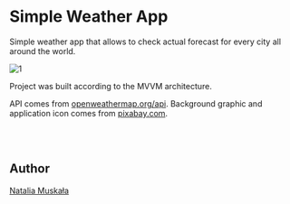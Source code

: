 # Simple Weather App

Simple weather app that allows to check actual forecast for every city all around the world.

![1](https://github.com/natalia-mus/SimpleWeatherApp/assets/56269299/f96cab61-4060-439e-b81f-ca0cc1c34db1)

Project was built according to the MVVM architecture. 

API comes from [openweathermap.org/api](https://openweathermap.org/api). Background graphic and application icon comes from [pixabay.com](https://pixabay.com).

<br/><br/>

## Author

[Natalia Muskała](https://github.com/natalia-mus)
